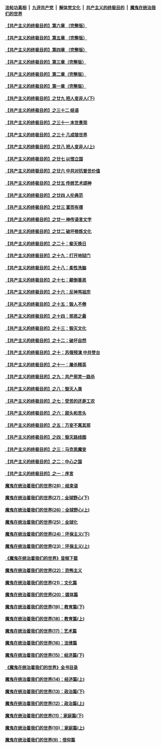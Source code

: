 ####  [法轮功真相](../../../../basic/blob/master/README.md?t=09190939) &nbsp;|&nbsp; [九评共产党](../../../../9ping.md/blob/master/README.md?t=09190939) &nbsp;|&nbsp; [解体党文化](../../../../jtdwh.md/blob/master/README.md?t=09190939)  &nbsp;|&nbsp; [共产主义的终极目的](../../../../gczydzjmd.md/blob/master/README.md?t=09190939) &nbsp;|&nbsp; [魔鬼在统治我们的世界](../../../../mgztzwmdsj.md/blob/master/README.md?t=09190939) 

#### [【共产主义的终极目的】第六章 （完整版）](../pages/nsc422/n11428913.md?t=09190939) 

#### [【共产主义的终极目的】第五章 （完整版）](../pages/nsc422/n11428912.md?t=09190939) 

#### [【共产主义的终极目的】第四章 （完整版）](../pages/nsc422/n11428907.md?t=09190939) 

#### [【共产主义的终极目的】第三章（完整版）](../pages/nsc422/n11428848.md?t=09190939) 

#### [【共产主义的终极目的】第二章（完整版）](../pages/nsc422/n11428831.md?t=09190939) 

#### [【共产主义的终极目的】第一章（完整版）](../pages/nsc422/n11417651.md?t=09190939) 

#### [【共产主义的终极目的】之廿九 把人变非人(下)](../pages/nsc422/n11344140.md?t=09190939) 

#### [【共产主义的终极目的】之三十二 结语](../pages/nsc422/n11360535.md?t=09190939) 

#### [【共产主义的终极目的】之三十一 末世景观](../pages/nsc422/n11351129.md?t=09190939) 

#### [【共产主义的终极目的】之三十 几成狼世界](../pages/nsc422/n11348280.md?t=09190939) 

#### [【共产主义的终极目的】之廿八 把人变非人(上)](../pages/nsc422/n11340492.md?t=09190939) 

#### [【共产主义的终极目的】之廿七 以恨立国](../pages/nsc422/n11336944.md?t=09190939) 

#### [【共产主义的终极目的】之廿六 中共对抗普世价值](../pages/nsc422/n11324785.md?t=09190939) 

#### [【共产主义的终极目的】之廿五 传统艺术颂神](../pages/nsc422/n11296396.md?t=09190939) 

#### [【共产主义的终极目的】之廿四 人伦典范](../pages/nsc422/n11296397.md?t=09190939) 

#### [【共产主义的终极目的】之廿三 富而有德](../pages/nsc422/n11283598.md?t=09190939) 

#### [【共产主义的终极目的】之廿一 神传语言文字](../pages/nsc422/n11263265.md?t=09190939) 

#### [【共产主义的终极目的】之廿二 破坏修炼文化](../pages/nsc422/n11245728.md?t=09190939) 

#### [【共产主义的终极目的】之二十：偷天换日](../pages/nsc422/n11238846.md?t=09190939) 

#### [【共产主义的终极目的】之十九：打开地狱门](../pages/nsc422/n11206376.md?t=09190939) 

#### [【共产主义的终极目的】之十八：柔性洗脑](../pages/nsc422/n11199994.md?t=09190939) 

#### [【共产主义的终极目的】之十七：颠倒善恶](../pages/nsc422/n11179782.md?t=09190939) 

#### [【共产主义的终极目的】之十六：反神骂祖宗](../pages/nsc422/n11166798.md?t=09190939) 

#### [【共产主义的终极目的】之十五：毁人不倦](../pages/nsc422/n11166792.md?t=09190939) 

#### [【共产主义的终极目的】之十四：邪恶之最](../pages/nsc422/n11150249.md?t=09190939) 

#### [【共产主义的终极目的】之十三：毁灭文化](../pages/nsc422/n11135227.md?t=09190939) 

#### [【共产主义的终极目的】之十二：破坏自然](../pages/nsc422/n11135214.md?t=09190939) 

#### [【共产主义的终极目的】之十：苏俄预演 中共登台](../pages/nsc422/n11118424.md?t=09190939) 

#### [【共产主义的终极目的】之十一：屠杀精英](../pages/nsc422/n11118442.md?t=09190939) 

#### [【共产主义的终极目的】之九：共产邪灵一路杀](../pages/nsc422/n11114139.md?t=09190939) 

#### [【共产主义的终极目的】之八：毁灭人类](../pages/nsc422/n11108503.md?t=09190939) 

#### [【共产主义的终极目的】之七：受苦的还是工农](../pages/nsc422/n11101809.md?t=09190939) 

#### [【共产主义的终极目的】之六：甜头和苦头](../pages/nsc422/n11096971.md?t=09190939) 

#### [【共产主义的终极目的】之五：万变不离其邪](../pages/nsc422/n11091285.md?t=09190939) 

#### [【共产主义的终极目的】之四：毁灭路线图](../pages/nsc422/n11086284.md?t=09190939) 

#### [【共产主义的终极目的】之三：马克思魔变](../pages/nsc422/n11061941.md?t=09190939) 

#### [【共产主义的终极目的】之二：中心之国](../pages/nsc422/n11047728.md?t=09190939) 

#### [【共产主义的终极目的】之一：序言](../pages/nsc422/n11086077.md?t=09190939) 

#### [魔鬼在统治着我们的世界(28)：结束语](../pages/nsc422/n10936246.md?t=09190939) 

#### [魔鬼在统治着我们的世界(27)：全球野心(下)](../pages/nsc422/n10928319.md?t=09190939) 

#### [魔鬼在统治着我们的世界(26)：全球野心(上)](../pages/nsc422/n10900318.md?t=09190939) 

#### [魔鬼在统治着我们的世界(25)：全球化](../pages/nsc422/n10788205.md?t=09190939) 

#### [魔鬼在统治着我们的世界(24)：环保主义(下)](../pages/nsc422/n10695307.md?t=09190939) 

#### [魔鬼在统治着我们的世界(23)：环保主义(上)](../pages/nsc422/n10688613.md?t=09190939) 

#### [《魔鬼在统治着我们的世界》音频下载](../pages/nsc422/n10635553.md?t=09190939) 

#### [魔鬼在统治着我们的世界(22)：恐怖主义](../pages/nsc422/n10614727.md?t=09190939) 

#### [魔鬼在统治着我们的世界(21)：文化篇](../pages/nsc422/n10597706.md?t=09190939) 

#### [魔鬼在统治着我们的世界(20)：媒体篇](../pages/nsc422/n10586579.md?t=09190939) 

#### [魔鬼在统治着我们的世界(19)：教育篇(下)](../pages/nsc422/n10564808.md?t=09190939) 

#### [魔鬼在统治着我们的世界(18)：教育篇(上)](../pages/nsc422/n10526970.md?t=09190939) 

#### [魔鬼在统治着我们的世界(17)：艺术篇](../pages/nsc422/n10499093.md?t=09190939) 

#### [魔鬼在统治着我们的世界(16)：法律篇](../pages/nsc422/n10485969.md?t=09190939) 

#### [魔鬼在统治着我们的世界(15)：经济篇(下)](../pages/nsc422/n10469975.md?t=09190939) 

#### [《魔鬼在统治着我们的世界》全书目录](../pages/nsc422/n10464261.md?t=09190939) 

#### [魔鬼在统治着我们的世界(14)：经济篇(上)](../pages/nsc422/n10457370.md?t=09190939) 

#### [魔鬼在统治着我们的世界(13)：政治篇(下)](../pages/nsc422/n10448270.md?t=09190939) 

#### [魔鬼在统治着我们的世界(12)：政治篇(上)](../pages/nsc422/n10444576.md?t=09190939) 

#### [魔鬼在统治着我们的世界(11)：家庭篇(下)](../pages/nsc422/n10440961.md?t=09190939) 

#### [魔鬼在统治着我们的世界(10)：家庭篇(上)](../pages/nsc422/n10435448.md?t=09190939) 

#### [魔鬼在统治着我们的世界(9)：信仰篇](../pages/nsc422/n10432159.md?t=09190939) 


